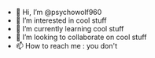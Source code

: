 - 👋 Hi, I’m @psychowolf960
- 👀 I’m interested in cool stuff
- 🌱 I’m currently learning cool stuff
- 💞️ I’m looking to collaborate on cool stuff
- 📫 How to reach me : you don't

<!---
psychowolf960/psychowolf960 is a ✨ special ✨ repository because its `README.md` (this file) appears on your GitHub profile.
You can click the Preview link to take a look at your changes.
--->
